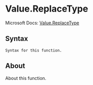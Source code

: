 ---
---

# Value.ReplaceType

Microsoft Docs: [Value.ReplaceType](https://docs.microsoft.com/en-us/powerquery-m/value-replacetype)

## Syntax

```
Syntax for this function.
```

## About

About this function.

